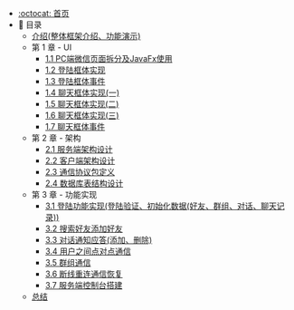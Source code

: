 * [:octocat: 首页](/README)
* :memo: 目录
    * [介绍(整体框架介绍、功能演示)](#)
    * 第 1 章 - UI
        * [1.1 PC端微信页面拆分及JavaFx使用](#)
        * [1.2 登陆框体实现](#)
        * [1.3 登陆框体事件](#)
        * [1.4 聊天框体实现(一)](#)
        * [1.5 聊天框体实现(二)](#)
        * [1.6 聊天框体实现(三)](#)
        * [1.7 聊天框体事件](#)
    * 第 2 章 - 架构
        * [2.1 服务端架构设计](#)
        * [2.2 客户端架构设计](#)
        * [2.3 通信协议包定义](#)
        * [2.4 数据库表结构设计](#)
    * 第 3 章 - 功能实现  
        * [3.1 登陆功能实现(登陆验证、初始化数据(好友、群组、对话、聊天记录))](#)
        * [3.2 搜索好友添加好友](#)
        * [3.3 对话通知应答(添加、删除)](#)
        * [3.4 用户之间点对点通信](#)
        * [3.5 群组通信](#)
        * [3.6 断线重连通信恢复](#)
        * [3.7 服务端控制台搭建](#)
    * [总结](#)